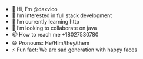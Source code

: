 - 👋 Hi, I’m @daxvico
- 👀 I’m interested in full stack development 
- 🌱 I’m currently learning http
- 💞️ I’m looking to collaborate on java
- 📫 How to reach me +18027530780
- 😄 Pronouns: He/Him/they/them
- ⚡ Fun fact: We are sad generation with happy faces

<!---
daxvico/daxvico is a ✨ special ✨ repository because its `README.md` (this file) appears on your GitHub profile.
You can click the Preview link to take a look at your changes.
--->
